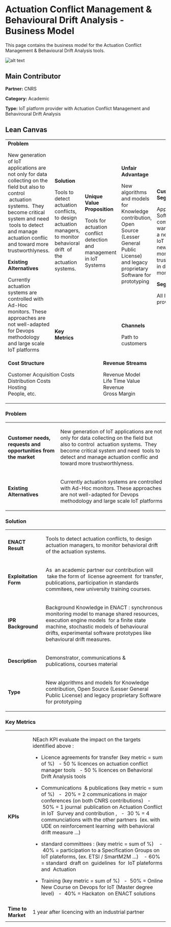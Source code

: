 # Actuation Conflict Management & Behavioural Drift Analysis - Business Model

This page contains the business model for the Actuation Conflict Management & Behavioural Drift Analysis tools.

![alt text](https://github.com/enactproject/ENACTBusinessModel/blob/master/BusinessModels/Images/ACM%26BDA.png)

## Main Contributor

**Partner:** CNRS

**Category:** Academic

**Type:** IoT  platform provider with Actuation Conflict Management and Behaviroural Drift Analysis

## Lean Canvas

<table>
  <tr>
    <td rowspan="2">
      <b>Problem</b>
      <p>New generation of IoT applications are  not only for data collecting on the field but also to control  actuation systems.  They become critical system and need  tools to detect and manage actuation conflic and toward more trustworthlyness. </p>
      <b>Existing Alternatives</b>
      <p>Currently actuation systems are controlled with Ad-Hoc monitors. These approaches are not well-adapted for Devops methodology and  large scale IoT platforms</p>
    </td>
    <td>
      <b>Solution</b>
      <p>Tools to detect actuation conflicts, to design actuation managers, to monitor behavioral drift  of the actuation systems.</p>
    </td>
    <td rowspan="2" colspan="2">
      <b>Unique Value Proposition</b>
      <p>Tools for actuation conflict detection and management in IoT Systems </p>
      <br><br><br><br><br>
    </td>
    <td>
      <b>Unfair Advantage</b>
      <p>New algorithms and models for Knowledge contribution, Open Source (Lesser General Public License) and legacy proprietary Software for prototyping</p>
    </td>
    <td rowspan="2">
      <b>Customer Segments</b>
      <p>App Developers: Software company that wants to provide a new software IoT Platform with new tools for more trustworthlyness in design and monitoring.</p>
      <b>Segments</b>
      <p>All IoT platform providers</p>
    </td>
  </tr>
  <tr>
    <td>
      <b>Key Metrics</b>
      <p> 

</p>
    </td>
    <td>
      <b>Channels</b>
      <p>Path to customers</p>
    </td>
  </tr>
  <tr>
    <td colspan="3">
      <b>Cost Structure</b>
      <p>Customer Acquisition Costs <br>
      Distribution Costs <br>
      Hosting <br>
      People, etc.</p>
    </td>
    <td colspan="3">
      <b>Revenue Streams</b>
      <p>Revenue Model <br>
      Life Time Value <br>
      Revenue <br>
      Gross Margin</p>
    </td>
  </tr>
</table>


### Problem

<table>
  <tr>
    <td rowspan="1">
      <b>Customer needs, requests and opportunities from the market</b>
    </td>
    <td rowspan="1">
      <p>New generation of IoT applications are  not only for data collecting on the field but also to control  actuation systems.  They become critical system and need  tools to detect and manage actuation conflic and toward more trustworthlyness. </p>
    </td>
  </tr>
  <tr>
    <td rowspan="1">
      <b>Existing Alternatives</b> </td>
    <td rowspan="1">
      <p>Currently actuation systems are controlled with Ad-Hoc monitors. These approaches are not well-adapted for Devops methodology and  large scale IoT platforms </p>
    </td>
      </tr>
</table>

### Solution

<table>
  <tr>
    <td rowspan="1">
      <b>ENACT Result</b>
    </td>
    <td rowspan="1">
      <p>Tools to detect actuation conflicts, to design actuation managers, to monitor behavioral drift  of the actuation systems.</p>
    </td>
  </tr>
  <tr>
    <td rowspan="1">
      <b>Exploitation Form</b> </td>
    <td rowspan="1">
      <p>As  an academic partner our contribution will  take the form of  license agreement  for transfer, publications, participation in standards commitees, new university training courses. </p>
    </td>
      </tr>
    <tr>
    <td rowspan="1">
      <b>IPR Background </b> </td>
    <td rowspan="1">
      <p>Background Knowledge in ENACT : synchronous monitoring model to manage shared resources, execution engine models  for a finite state machine, stochastic models of behavioural drifts, experimental software prototypes like behavioural drift measures.  </p>
    </td>
      </tr>
   <tr>
    <td rowspan="1">
      <b>Description </b> </td>
    <td rowspan="1">
      <p>Demonstrator, communications & publications, courses material  </p>
    </td>
      </tr>
     <tr>
    <td rowspan="1">
      <b>Type</b> </td>
    <td rowspan="1">
      <p>New algorithms and models for Knowledge contribution, Open Source (Lesser General Public License) and legacy proprietary Software for prototyping </p>
    </td>
      </tr>
</table>

### Key Metrics

<table>
  <tr>
    <td rowspan="1">
      <b>KPIs</b>
    </td>
    <td rowspan="1">
      <p>NEach KPI evaluate the impact on the targets identified above :  

* Licence agreements for transfer (key metric = sum of %) 
   - 50 % licences on actuation conflict manager tools 
   - 50 % licences on Behavioral Drift Analysis tools
* Communications  & publications (key metric = sum of %) 
   -  20% = 2 communications in major conferences (on both CNRS contributions)
   -  50% = 1 journal  publication on Actuation Conflict in IoT  Survey and contribution ,
   -  30 % = 4 communciations with the other partners  (ex. with UDE on reinforcement learning  with behavioral drift measure ...)

* standard committees : (key metric = sum of %) 
    -  40% = participation to a Specification Groups on IoT plateforms, (ex. ETSI / SmartM2M ...)
    - 60% = standard  draft on  guidelines  for  IoT plateforms and  Actuation  
* Training (key metric = sum of %) 
   -  50% = Online New Course on Devops for IoT (Master degree level) 
   -  40% = Hackaton  on ENACT solutions 

</p>
    </td>
  </tr>
  <tr>
    <td rowspan="1">
      <b>Time to Market</b> </td>
    <td rowspan="1">
      <p>1 year after licencing with an industrial partner  </p>
    </td>
      </tr>
</table>
